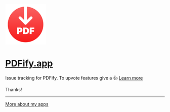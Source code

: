 <img src="icon.png" width="128">

# [PDFify.app](https://pdfify.app?ref=github&kw=readme)

Issue tracking for PDFify. To upvote features give a 👍 [Learn more](https://pdfify.app/future?ref=github&kw=readme)

Thanks!

---

[More about my apps](https://holtwick.de/more?ref=github&kw=readme)
